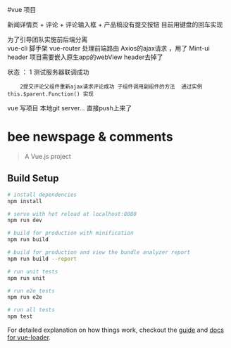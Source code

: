 #vue 项目 
 
新闻详情页 + 评论 + 评论输入框 + 产品稿没有提交按钮 目前用键盘的回车实现 

为了引导团队实施前后端分离  
vue-cli 脚手架 vue-router 处理前端路由 Axios的ajax请求 ，用了 Mint-ui header  项目需要嵌入原生app的webView header去掉了 

状态 ：
        1 测试服务器联调成功  

        2提交评论父组件重新ajax请求评论成功 子组件调用副组件的方法  通过实例 this.$parent.Function() 实现

vue 写项目 本地git server... 直接push上来了


# bee newspage & comments

> A Vue.js project

## Build Setup

``` bash
# install dependencies
npm install

# serve with hot reload at localhost:8080
npm run dev

# build for production with minification
npm run build

# build for production and view the bundle analyzer report
npm run build --report

# run unit tests
npm run unit

# run e2e tests
npm run e2e

# run all tests
npm test
```

For detailed explanation on how things work, checkout the [guide](http://vuejs-templates.github.io/webpack/) and [docs for vue-loader](http://vuejs.github.io/vue-loader).
